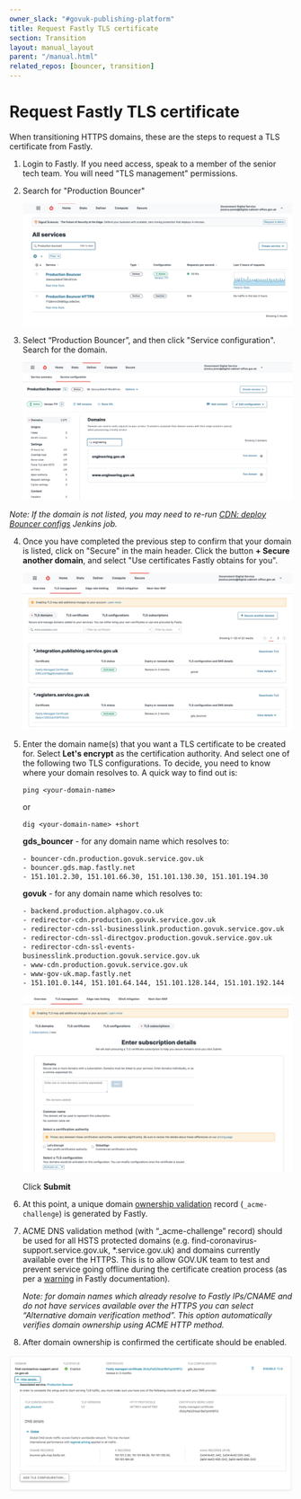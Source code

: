 ```yaml
---
owner_slack: "#govuk-publishing-platform"
title: Request Fastly TLS certificate
section: Transition
layout: manual_layout
parent: "/manual.html"
related_repos: [bouncer, transition]
---
```


# Request Fastly TLS certificate

When transitioning HTTPS domains, these are the steps to request a TLS
certificate from Fastly.

1. Login to Fastly. If you need access, speak to a member of the senior tech team. You will need "TLS management" permissions.

2. Search for "Production Bouncer"

   ![Photo of the step 2](images/fastly/1.png)

3. Select “Production Bouncer”, and then click "Service configuration". Search for the domain.

   ![Photo of the step 3](images/fastly/2.png)

*Note: If the domain is not listed, you may need to re-run [CDN: deploy Bouncer configs](https://deploy.blue.production.govuk.digital/job/Bouncer_CDN/) Jenkins job.*

4. Once you have completed the previous step to confirm that your domain is listed, click on "Secure" in the main header. Click the button **+ Secure another domain**, and select "Use certificates Fastly obtains for you".

   ![Photo of the step 4](images/fastly/3.png)

5. Enter the domain name(s) that you want a TLS certificate to be created for. Select **Let's encrypt** as the certification authority. And select one of the following two TLS configurations. To decide, you need to know where your domain resolves to. A quick way to find out is:

   ```
   ping <your-domain-name>
   ```

   or

   ```
   dig <your-domain-name> +short
   ```

   **gds_bouncer** - for any domain name which resolves to:

   ```
   - bouncer-cdn.production.govuk.service.gov.uk
   - bouncer.gds.map.fastly.net
   - 151.101.2.30, 151.101.66.30, 151.101.130.30, 151.101.194.30
   ```

   **govuk** - for any domain name which resolves to:

   ```
   - backend.production.alphagov.co.uk
   - redirector-cdn.production.govuk.service.gov.uk
   - redirector-cdn-ssl-businesslink.production.govuk.service.gov.uk
   - redirector-cdn-ssl-directgov.production.govuk.service.gov.uk
   - redirector-cdn-ssl-events-businesslink.production.govuk.service.gov.uk
   - www-cdn.production.govuk.service.gov.uk
   - www-gov-uk.map.fastly.net
   - 151.101.0.144, 151.101.64.144, 151.101.128.144, 151.101.192.144
   ```

   ![Photo of the step 4](images/fastly/4.png)

   Click **Submit**

6. At this point, a unique domain [ownership validation](https://docs.fastly.com/en/guides/serving-https-traffic-using-fastly-managed-certificates#verifying-domain-ownership) record (`_acme-challenge`) is generated by Fastly.

7. ACME DNS validation method (with “_acme-challenge” record) should be used for all HSTS protected domains (e.g. find-coronavirus-support.service.gov.uk, *.service.gov.uk) and domains currently available over the HTTPS. This is to allow GOV.UK team to test and prevent service going offline during the certificate creation process (as per a [warning](https://docs.fastly.com/en/guides/serving-https-traffic-using-fastly-managed-certificates#using-the-acme-http-challenge-to-verify-domain-ownership) in Fastly documentation).

   *Note: for domain names which already resolve to Fastly IPs/CNAME and do not have services available over the HTTPS  you can select “Alternative domain verification method”. This option automatically verifies domain ownership using ACME HTTP method.*

8. After domain ownership is confirmed the certificate should be enabled.

![Photo of the step 7](images/fastly/5.png)
